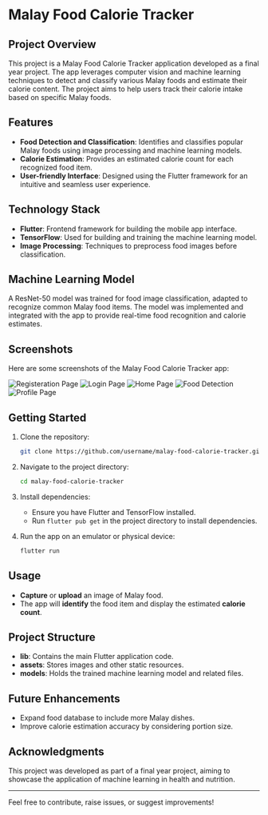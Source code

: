 # Malay Food Calorie Tracker

## Project Overview
This project is a Malay Food Calorie Tracker application developed as a final year project. The app leverages computer vision and machine learning techniques to detect and classify various Malay foods and estimate their calorie content. The project aims to help users track their calorie intake based on specific Malay foods.

## Features
- **Food Detection and Classification**: Identifies and classifies popular Malay foods using image processing and machine learning models.
- **Calorie Estimation**: Provides an estimated calorie count for each recognized food item.
- **User-friendly Interface**: Designed using the Flutter framework for an intuitive and seamless user experience.

## Technology Stack
- **Flutter**: Frontend framework for building the mobile app interface.
- **TensorFlow**: Used for building and training the machine learning model.
- **Image Processing**: Techniques to preprocess food images before classification.

## Machine Learning Model
A ResNet-50 model was trained for food image classification, adapted to recognize common Malay food items. The model was implemented and integrated with the app to provide real-time food recognition and calorie estimates.

## Screenshots
Here are some screenshots of the Malay Food Calorie Tracker app:

![Registeration Page](assets/screenshot/Register1.png)
![Login Page](assets/screenshot/LoginPage.png)
![Home Page](assets/screenshot/HomePage.png)
![Food Detection](assets/screenshot/Foodclassify.png)
![Profile Page](assets/screenshot/ProfilePage.png)


## Getting Started
1. Clone the repository:
    ```bash
    git clone https://github.com/username/malay-food-calorie-tracker.git
    ```
2. Navigate to the project directory:
    ```bash
    cd malay-food-calorie-tracker
    ```
3. Install dependencies:
    - Ensure you have Flutter and TensorFlow installed.
    - Run `flutter pub get` in the project directory to install dependencies.

4. Run the app on an emulator or physical device:
    ```bash
    flutter run
    ```

## Usage
- **Capture** or **upload** an image of Malay food.
- The app will **identify** the food item and display the estimated **calorie count**.

## Project Structure
- **lib**: Contains the main Flutter application code.
- **assets**: Stores images and other static resources.
- **models**: Holds the trained machine learning model and related files.

## Future Enhancements
- Expand food database to include more Malay dishes.
- Improve calorie estimation accuracy by considering portion size.

## Acknowledgments
This project was developed as part of a final year project, aiming to showcase the application of machine learning in health and nutrition.

---
Feel free to contribute, raise issues, or suggest improvements!

